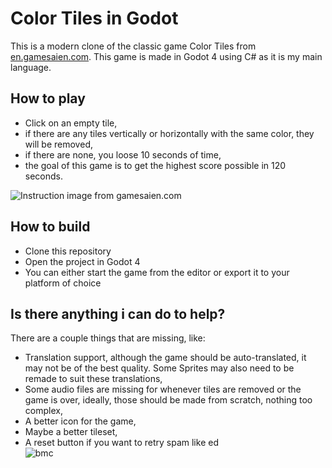 # Color Tiles in Godot

This is a modern clone of the classic game Color Tiles from [en.gamesaien.com](https://en.gamesaien.com/).
This game is made in Godot 4 using C# as it is my main language.

## How to play

- Click on an empty tile,
- if there are any tiles vertically or horizontally with the same color, they will be removed,
- if there are none, you loose 10 seconds of time,
- the goal of this game is to get the highest score possible in 120 seconds.

![Instruction image from gamesaien.com](https://en.gamesaien.com/game/color_tiles/color_tiles_zu01.png)

## How to build

- Clone this repository
- Open the project in Godot 4
- You can either start the game from the editor or export it to your platform of choice

## Is there anything i can do to help?

There are a couple things that are missing, like:

- Translation support, although the game should be auto-translated, it may not be of the best quality.
Some Sprites may also need to be remade to suit these translations,
- Some audio files are missing for whenever tiles are removed or the game is over, ideally, those should be made from scratch, nothing too complex,
- A better icon for the game,
- Maybe a better tileset,
- A reset button if you want to retry spam like ed   
![bmc](https://cdn.7tv.app/emote/643ce6a2ce9e08be709d62c1/4x.webp)